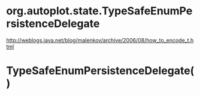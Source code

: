 # org.autoplot.state.TypeSafeEnumPersistenceDelegate

http://weblogs.java.net/blog/malenkov/archive/2006/08/how_to_encode_t.html

# TypeSafeEnumPersistenceDelegate( )


